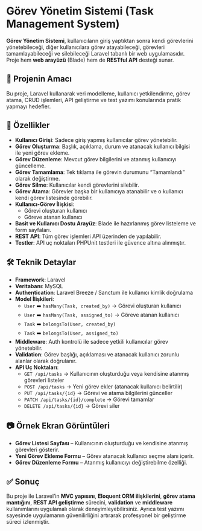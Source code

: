 # Görev Yönetim Sistemi (Task Management System)

**Görev Yönetim Sistemi**, kullanıcıların giriş yaptıktan sonra kendi görevlerini yönetebileceği, diğer kullanıcılara görev atayabileceği, görevleri tamamlayabileceği ve silebileceği Laravel tabanlı bir web uygulamasıdır. Proje hem **web arayüzü** (Blade) hem de **RESTful API** desteği sunar.

## 🎯 Projenin Amacı
Bu proje, Laravel kullanarak veri modelleme, kullanıcı yetkilendirme, görev atama, CRUD işlemleri, API geliştirme ve test yazımı konularında pratik yapmayı hedefler.

## 🚀 Özellikler
- **Kullanıcı Girişi**: Sadece giriş yapmış kullanıcılar görev yönetebilir.
- **Görev Oluşturma**: Başlık, açıklama, durum ve atanacak kullanıcı bilgisi ile yeni görev ekleme.
- **Görev Düzenleme**: Mevcut görev bilgilerini ve atanmış kullanıcıyı güncelleme.
- **Görev Tamamlama**: Tek tıklama ile görevin durumunu “Tamamlandı” olarak değiştirme.
- **Görev Silme**: Kullanıcılar kendi görevlerini silebilir.
- **Görev Atama**: Görevler başka bir kullanıcıya atanabilir ve o kullanıcı kendi görev listesinde görebilir.
- **Kullanıcı-Görev İlişkisi**:
  - Görevi oluşturan kullanıcı
  - Göreve atanan kullanıcı
- **Basit ve Kullanıcı Dostu Arayüz**: Blade ile hazırlanmış görev listeleme ve form sayfaları.
- **REST API**: Tüm görev işlemleri API üzerinden de yapılabilir.
- **Testler**: API uç noktaları PHPUnit testleri ile güvence altına alınmıştır.

## 🛠 Teknik Detaylar
- **Framework**: Laravel
- **Veritabanı**: MySQL
- **Authentication**: Laravel Breeze / Sanctum ile kullanıcı kimlik doğrulama
- **Model İlişkileri**:
  - `User` ➡️ `hasMany(Task, created_by)` → Görevi oluşturan kullanıcı
  - `User` ➡️ `hasMany(Task, assigned_to)` → Göreve atanan kullanıcı
  - `Task` ➡️ `belongsTo(User, created_by)`
  - `Task` ➡️ `belongsTo(User, assigned_to)`
- **Middleware**: Auth kontrolü ile sadece yetkili kullanıcılar görev yönetebilir.
- **Validation**: Görev başlığı, açıklaması ve atanacak kullanıcı zorunlu alanlar olarak doğrulanır.
- **API Uç Noktaları**:
  - `GET /api/tasks` → Kullanıcının oluşturduğu veya kendisine atanmış görevleri listeler
  - `POST /api/tasks` → Yeni görev ekler (atanacak kullanıcı belirtilir)
  - `PUT /api/tasks/{id}` → Görevi ve atama bilgilerini günceller
  - `PATCH /api/tasks/{id}/complete` → Görevi tamamlar
  - `DELETE /api/tasks/{id}` → Görevi siler

## 📷 Örnek Ekran Görüntüleri
- **Görev Listesi Sayfası** – Kullanıcının oluşturduğu ve kendisine atanmış görevleri gösterir.
- **Yeni Görev Ekleme Formu** – Görev atanacak kullanıcı seçme alanı içerir.
- **Görev Düzenleme Formu** – Atanmış kullanıcıyı değiştirebilme özelliği.

## ✅ Sonuç
Bu proje ile Laravel’in **MVC yapısını**, **Eloquent ORM ilişkilerini**, **görev atama mantığını**, **REST API geliştirme** sürecini, **validation** ve **middleware** kullanımlarını uygulamalı olarak deneyimleyebilirsiniz.
Ayrıca test yazımı sayesinde uygulamanın güvenilirliğini artırarak profesyonel bir geliştirme süreci izlenmiştir.
